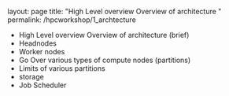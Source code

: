 layout: page
title: "High Level overview Overview of architecture "
permalink: /hpcworkshop/1_archtecture

- High Level overview Overview of architecture (brief)
- Headnodes
- Worker nodes
- Go Over various types of compute nodes (partitions)
- Limits of various partitions
- storage 
- Job Scheduler

